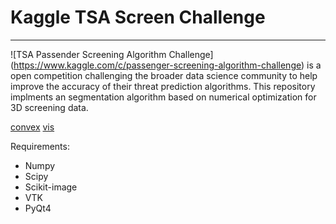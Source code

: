 # Kaggle TSA Screen Challenge
------
![TSA Passender Screening Algorithm Challenge]	(https://www.kaggle.com/c/passenger-screening-algorithm-challenge) is a open competition challenging the broader data science community to help improve the accuracy of their threat prediction algorithms. This repository implments an segmentation algorithm based on numerical optimization for 3D screening data.

[convex](https://github.com/HuiminHe/pc2convex/blob/master/figures/convex.gif?raw=true)
[vis](https://github.com/HuiminHe/pc2convex/blob/master/figures/vis.gif?raw=true)

Requirements:

- Numpy
- Scipy
- Scikit-image
- VTK
- PyQt4
